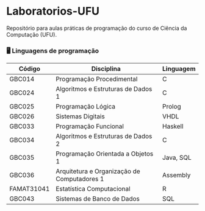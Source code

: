 # Laboratorios-UFU
Repositório para aulas práticas de programação do curso de Ciência da Computação (UFU).

### 🖥️ Linguagens de programação

| **Código** | **Disciplina** | **Linguagem** |
|--------|------------|-----------|
| GBC014 | Programação Procedimental | C |
| GBC024 | Algoritmos e Estruturas de Dados 1 | C |
| GBC025 | Programação Lógica | Prolog |
| GBC026 | Sistemas Digitais | VHDL |
| GBC033 | Programação Funcional | Haskell |
| GBC034 | Algoritmos e Estruturas de Dados 2 | C |
| GBC035 | Programação Orientada a Objetos 1 | Java, SQL |
| GBC036 | Arquitetura e Organização de Computadores 1 | Assembly |
| FAMAT31041 | Estatística Computacional | R |
| GBC043 | Sistemas de Banco de Dados | SQL |
